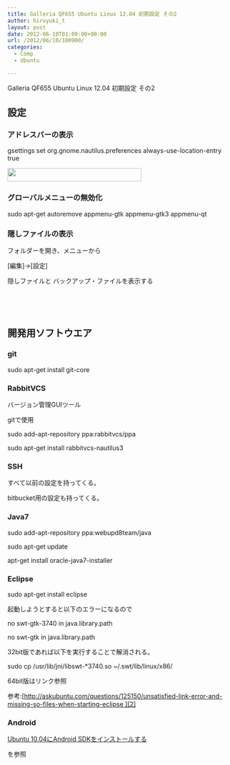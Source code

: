 ```yaml
---
title: Galleria QF655 Ubuntu Linux 12.04 初期設定 その2
author: hiroyuki_t
layout: post
date: 2012-06-10T01:09:00+00:00
url: /2012/06/10/100900/
categories:
  - Comp
  - Ubuntu

---
```

Galleria QF655 Ubuntu Linux 12.04 初期設定 その2

## 設定

### アドレスバーの表示

gsettings set org.gnome.nautilus.preferences always-use-location-entry true
  
[<img src="http://d.tflare.com/wp-content/uploads/2012/06/Screenshot_from_2012-06-10-120518-300x30.png" alt="" title="Screenshot_from_2012-06-10 12:05:18" width="300" height="30" class="alignnone size-medium wp-image-448" srcset="http://d.tflare.com/wp-content/uploads/2012/06/Screenshot_from_2012-06-10-120518-300x30.png 300w, http://d.tflare.com/wp-content/uploads/2012/06/Screenshot_from_2012-06-10-120518-768x77.png 768w, http://d.tflare.com/wp-content/uploads/2012/06/Screenshot_from_2012-06-10-120518.png 800w" sizes="(max-width: 300px) 100vw, 300px" />][1]

### グローバルメニューの無効化

sudo apt-get autoremove appmenu-gtk appmenu-gtk3 appmenu-qt

### 隠しファイルの表示

フォルダーを開き、メニューから
  
[編集]→[設定]
  
隠しファイルと バックアップ・ファイルを表示する

&nbsp;

&nbsp;

## 開発用ソフトウエア

### git

sudo apt-get install git-core

### RabbitVCS

バージョン管理GUIツール

gitで使用

sudo add-apt-repository ppa:rabbitvcs/ppa

sudo apt-get install rabbitvcs-nautilus3

### SSH

すべて以前の設定を持ってくる。

bitbucket用の設定も持ってくる。

### Java7

sudo add-apt-repository ppa:webupd8team/java
  
sudo apt-get update
  
apt-get install oracle-java7-installer

### Eclipse

sudo apt-get install eclipse

起動しようとすると以下のエラーになるので

no swt-gtk-3740 in java.library.path
  
no swt-gtk in java.library.path

32bit版であれば以下を実行することで解消される。

sudo cp /usr/lib/jni/libswt-*3740.so ~/.swt/lib/linux/x86/

64bit版はリンク参照

参考:[http://askubuntu.com/questions/125150/unsatisfied-link-error-and-missing-so-files-when-starting-eclipse ][2]

### Android

[Ubuntu 10.04にAndroid SDKをインストールする][3]

を参照

 [1]: http://d.tflare.com/wp-content/uploads/2012/06/Screenshot_from_2012-06-10-120518.png
 [2]: http://askubuntu.com/questions/125150/unsatisfied-link-error-and-missing-so-files-when-starting-eclipse
 [3]: http://techbooster.jpn.org/andriod/environment/492/